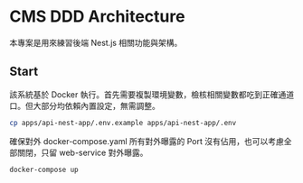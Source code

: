 # CMS DDD Architecture

本專案是用來練習後端 Nest.js 相關功能與架構。

## Start

該系統基於 Docker 執行。首先需要複製環境變數，檢核相關變數都吃到正確通道口。但大部分均依賴內置設定，無需調整。

```bash
cp apps/api-nest-app/.env.example apps/api-nest-app/.env
```

確保對外 docker-compose.yaml 所有對外曝露的 Port 沒有佔用，也可以考慮全部關閉，只留 web-service 對外曝露。

```bash
docker-compose up
```
